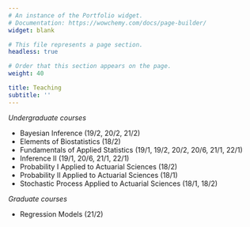```yaml
---
# An instance of the Portfolio widget.
# Documentation: https://wowchemy.com/docs/page-builder/
widget: blank

# This file represents a page section.
headless: true

# Order that this section appears on the page.
weight: 40

title: Teaching
subtitle: ''
---
```


*Undergraduate courses*
- Bayesian Inference (19/2, 20/2, 21/2)
- Elements of Biostatistics (18/2)
- Fundamentals of Applied Statistics (19/1, 19/2, 20/2, 20/6, 21/1, 22/1)
- Inference II (19/1, 20/6, 21/1, 22/1)
- Probability I Applied to Actuarial Sciences (18/2)
- Probability II Applied to Actuarial Sciences (18/1)
- Stochastic Process Applied to Actuarial Sciences (18/1, 18/2)

*Graduate courses*
- Regression Models (21/2)
